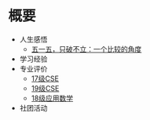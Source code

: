# 概要

- 人生感悟
  - [五一五，只破不立：一个比较的角度](人生感悟/五一五，只破不立：一个比较的角度/五一五，只破不立：一个比较的角度.md)
- 学习经验
- 专业评价
    - [17级CSE](专业评价/17CSE.md)
    - [19级CSE](专业评价/19CSE.md)
    - [18级应用数学](专业评价/18应数.md)
- 社团活动
